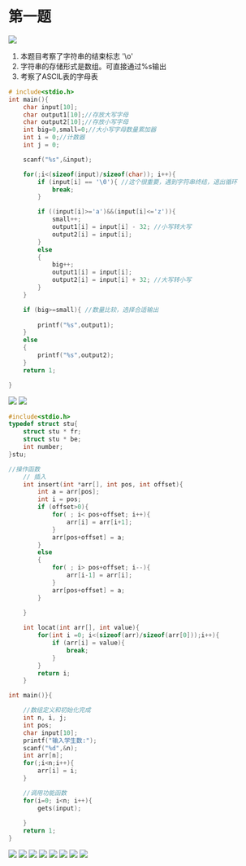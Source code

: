 # 第一题

<img src = "./../images/ky/zt-2019-1.PNG">

1. 本题目考察了字符串的结束标志 '\\o'
2. 字符串的存储形式是数组。可直接通过%s输出
3.  考察了ASCIL表的字母表

```c
# include<stdio.h>
int main(){
    char input[10];
    char output1[10];//存放大写字母
    char output2[10];//存放小写字母
    int big=0,small=0;//大小写字母数量累加器
    int i = 0;//计数器
    int j = 0;

    scanf("%s",&input);

    for(;i<(sizeof(input)/sizeof(char)); i++){
        if (input[i] == '\0'){ //这个很重要，遇到字符串终结，退出循环
            break;
        }

        if ((input[i]>='a')&&(input[i]<='z')){
            small++;
            output1[i] = input[i] - 32; //小写转大写
            output2[i] = input[i];
        }
        else
        {
            big++;
            output1[i] = input[i];
            output2[i] = input[i] + 32; //大写转小写
        }
    }

    if (big>=small){ //数量比较，选择合适输出
    
        printf("%s",output1);
    }
    else
    {
        printf("%s",output2);
    }
    return 1;

}

```





<img src = "./../images/ky/zt-2019-2-1.png">

<img src = "./../images/ky/zt-2019-2-2.PNG">

```c
#include<stdio.h>
typedef struct stu{
    struct stu * fr;
    struct stu * be;
    int number;
}stu;

//操作函数
    // 插入
    int insert(int *arr[], int pos, int offset){
        int a = arr[pos];
        int i = pos;
        if (offset>0){
            for( ; i< pos+offset; i++){
                arr[i] = arr[i+1];
            }
            arr[pos+offset] = a;
        }
        else
        {
            for( ; i> pos+offset; i--){
                arr[i-1] = arr[i];
            }
            arr[pos+offset] = a;
        }
        
    }

    int locat(int arr[], int value){
        for(int i =0; i<(sizeof(arr)/sizeof(arr[0]));i++){
            if (arr[i] = value){
                break;
            }
        }
        return i;
    }

int main()}{

    //数组定义和初始化完成
    int n, i, j;
    int pos;
    char input[10];
    printf("输入学生数:");
    scanf("%d",&n);
    int arr[n];
    for(;i<n;i++){
        arr[i] = i;
    }

    //调用功能函数
    for(i=0; i<n; i++){
        gets(input);
        
    }
    return 1;
}
```

<img src = "./../images/ky/zt-2019-3.PNG">

<img src = "./../images/ky/zt-2019-4.PNG">

<img src = "./../images/ky/zt-2019-5-1.PNG">

<img src = "./../images/ky/zt-2019-5-2.PNG">

<img src = "./../images/ky/zt-2019-6.PNG">

<img src = "./../images/ky/zt-2019-7-1.PNG">

<img src = "./../images/ky/zt-2019-7-2.PNG">

<img src = "./../images/ky/zt-2019-8.PNG">

